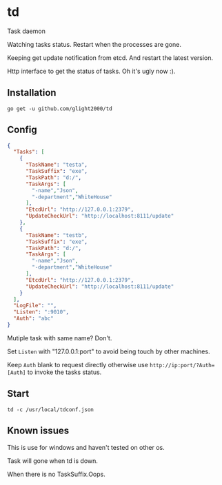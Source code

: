 # td
Task daemon

Watching tasks status. Restart when the processes are gone.

Keeping get update notification from etcd. And restart the latest version.

Http interface to get the status of tasks. Oh it's ugly now :).

## Installation
`go get -u github.com/glight2000/td`

## Config
```JSON
{
  "Tasks": [
    {
      "TaskName": "testa",
      "TaskSuffix": "exe",
      "TaskPath": "d:/",
      "TaskArgs": [
        "-name","Json",
        "-department","WhiteHouse"
      ],
      "EtcdUrl": "http://127.0.0.1:2379",
      "UpdateCheckUrl": "http://localhost:8111/update"
    },
    {
      "TaskName": "testb",
      "TaskSuffix": "exe",
      "TaskPath": "d:/",
      "TaskArgs": [
        "-name","Json",
        "-department","WhiteHouse"
      ],
      "EtcdUrl": "http://127.0.0.1:2379",
      "UpdateCheckUrl": "http://localhost:8111/update"
    }
  ],
  "LogFile": "",
  "Listen": ":9010",
  "Auth": "abc"
}
```

Mutiple task with same name? Don't.

Set `Listen` with "127.0.0.1:port" to avoid being touch by other machines.

Keep `Auth` blank to request directly otherwise use `http://ip:port/?Auth=[Auth]` to invoke the tasks status.

## Start
`td -c /usr/local/tdconf.json`

## Known issues

This is use for windows and haven't tested on other os.

Task will gone when td is down.

When there is no TaskSuffix.Oops.
